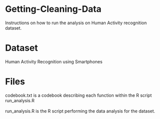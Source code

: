 # Getting-Cleaning-Data
Instructions on how to run the analysis on Human Activity recognition dataset.

# Dataset
Human Activity Recognition using Smartphones

# Files
codebook.txt is a codebook describing each function within the R script run_analysis.R <br />
<br />
run_analysis.R is the R script performing the data analysis for the dataset.
